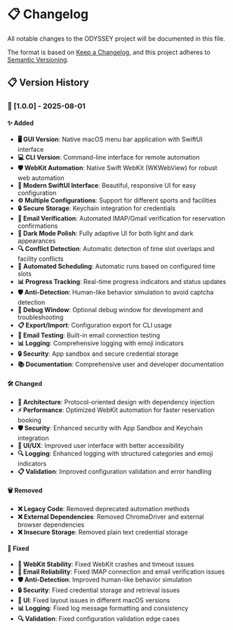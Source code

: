 # 📋 Changelog

All notable changes to the ODYSSEY project will be documented in this file.

The format is based on [Keep a Changelog](https://keepachangelog.com/en/1.0.0/),
and this project adheres to [Semantic Versioning](https://semver.org/spec/v2.0.0.html).

## 📋 Version History

### 🚀 [1.0.0] - 2025-08-01

#### ✨ Added

- **🖥️ GUI Version**: Native macOS menu bar application with SwiftUI interface
- **💻 CLI Version**: Command-line interface for remote automation
- **🛡️ WebKit Automation**: Native Swift WebKit (WKWebView) for robust web automation
- **🎨 Modern SwiftUI Interface**: Beautiful, responsive UI for easy configuration
- **⚙️ Multiple Configurations**: Support for different sports and facilities
- **🔒 Secure Storage**: Keychain integration for credentials
- **📧 Email Verification**: Automated IMAP/Gmail verification for reservation confirmations
- **🎨 Dark Mode Polish**: Fully adaptive UI for both light and dark appearances
- **🔍 Conflict Detection**: Automatic detection of time slot overlaps and facility conflicts
- **🔄 Automated Scheduling**: Automatic runs based on configured time slots
- **📊 Progress Tracking**: Real-time progress indicators and status updates
- **🛡️ Anti-Detection**: Human-like behavior simulation to avoid captcha detection
- **🔧 Debug Window**: Optional debug window for development and troubleshooting
- **📋 Export/Import**: Configuration export for CLI usage
- **🧪 Email Testing**: Built-in email connection testing
- **📊 Logging**: Comprehensive logging with emoji indicators
- **🔒 Security**: App sandbox and secure credential storage
- **📚 Documentation**: Comprehensive user and developer documentation

#### 🛠️ Changed

- **🔧 Architecture**: Protocol-oriented design with dependency injection
- **⚡ Performance**: Optimized WebKit automation for faster reservation booking
- **🛡️ Security**: Enhanced security with App Sandbox and Keychain integration
- **📱 UI/UX**: Improved user interface with better accessibility
- **🔍 Logging**: Enhanced logging with structured categories and emoji indicators
- **📋 Validation**: Improved configuration validation and error handling

#### 🗑️ Removed

- **❌ Legacy Code**: Removed deprecated automation methods
- **❌ External Dependencies**: Removed ChromeDriver and external browser dependencies
- **❌ Insecure Storage**: Removed plain text credential storage

#### 🐛 Fixed

- **🔧 WebKit Stability**: Fixed WebKit crashes and timeout issues
- **📧 Email Reliability**: Fixed IMAP connection and email verification issues
- **🛡️ Anti-Detection**: Improved human-like behavior simulation
- **🔒 Security**: Fixed credential storage and retrieval issues
- **📱 UI**: Fixed layout issues in different macOS versions
- **📊 Logging**: Fixed log message formatting and consistency
- **🔍 Validation**: Fixed configuration validation edge cases
